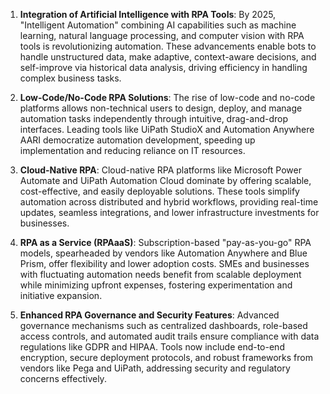 1. **Integration of Artificial Intelligence with RPA Tools**: By 2025, "Intelligent Automation" combining AI capabilities such as machine learning, natural language processing, and computer vision with RPA tools is revolutionizing automation. These advancements enable bots to handle unstructured data, make adaptive, context-aware decisions, and self-improve via historical data analysis, driving efficiency in handling complex business tasks.  

2. **Low-Code/No-Code RPA Solutions**: The rise of low-code and no-code platforms allows non-technical users to design, deploy, and manage automation tasks independently through intuitive, drag-and-drop interfaces. Leading tools like UiPath StudioX and Automation Anywhere AARI democratize automation development, speeding up implementation and reducing reliance on IT resources.  

3. **Cloud-Native RPA**: Cloud-native RPA platforms like Microsoft Power Automate and UiPath Automation Cloud dominate by offering scalable, cost-effective, and easily deployable solutions. These tools simplify automation across distributed and hybrid workflows, providing real-time updates, seamless integrations, and lower infrastructure investments for businesses.  

4. **RPA as a Service (RPAaaS)**: Subscription-based "pay-as-you-go" RPA models, spearheaded by vendors like Automation Anywhere and Blue Prism, offer flexibility and lower adoption costs. SMEs and businesses with fluctuating automation needs benefit from scalable deployment while minimizing upfront expenses, fostering experimentation and initiative expansion.  

5. **Enhanced RPA Governance and Security Features**: Advanced governance mechanisms such as centralized dashboards, role-based access controls, and automated audit trails ensure compliance with data regulations like GDPR and HIPAA. Tools now include end-to-end encryption, secure deployment protocols, and robust frameworks from vendors like Pega and UiPath, addressing security and regulatory concerns effectively.